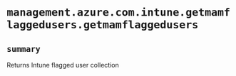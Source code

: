 # `management.azure.com.intune.getmamflaggedusers.getmamflaggedusers`

## `summary`
Returns Intune flagged user collection


